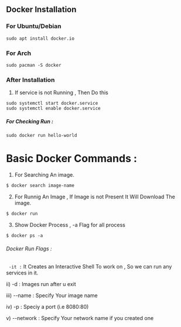 ## Docker Installation


### For Ubuntu/Debian
```
sudo apt install docker.io
```
### For Arch 
```
sudo pacman -S docker
```

### After Installation
1. If service is not Running , Then Do this 
```
sudo systemctl start docker.service
sudo systemctl enable docker.service
```
##### For Checking Run :
```
sudo docker run hello-world 
```

# Basic Docker Commands :
1. For Searching An image.
```bash
$ docker search image-name  
```
2. For Runnig An Image , If Image is not Present It Will Download The image.
```bash
$ docker run
```
3. Show Docker Process , -a Flag for all process
```
$ docker ps -a 
```


###### Docker Run Flags :
`` -it :``
It Creates an Interactive Shell To work on , So we can run any services in it.

ii) -d :
Images run after u exit 

iii) --name :
Specify Your image name 

iv) -p :
Speciy a port (i.e 8080:80)

v) --network :
Specify Your network name if you created one 

 
  
